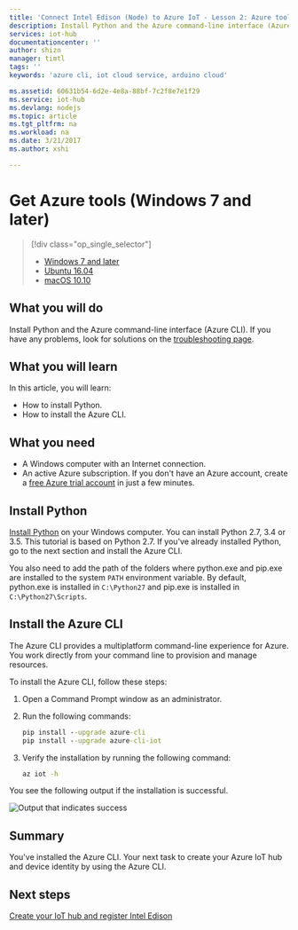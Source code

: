 ```yaml
---
title: 'Connect Intel Edison (Node) to Azure IoT - Lesson 2: Azure tools (Windows) | Microsoft Docs'
description: Install Python and the Azure command-line interface (Azure CLI) on Windows 7 and later versions.
services: iot-hub
documentationcenter: ''
author: shizn
manager: timtl
tags: ''
keywords: 'azure cli, iot cloud service, arduino cloud'

ms.assetid: 60631b54-6d2e-4e8a-88bf-7c2f8e7e1f29
ms.service: iot-hub
ms.devlang: nodejs
ms.topic: article
ms.tgt_pltfrm: na
ms.workload: na
ms.date: 3/21/2017
ms.author: xshi

---
```

# Get Azure tools (Windows 7 and later)
> [!div class="op_single_selector"]
> * [Windows 7 and later][windows]
> * [Ubuntu 16.04][ubuntu]
> * [macOS 10.10][macos]

## What you will do
Install Python and the Azure command-line interface (Azure CLI). If you have any problems, look for solutions on the [troubleshooting page][troubleshooting].

## What you will learn
In this article, you will learn:
* How to install Python.
* How to install the Azure CLI.

## What you need
* A Windows computer with an Internet connection.
* An active Azure subscription. If you don't have an Azure account, create a [free Azure trial account](http://azure.microsoft.com/pricing/free-trial/) in just a few minutes.

## Install Python
[Install Python](https://www.python.org/downloads/) on your Windows computer. You can install Python 2.7, 3.4 or 3.5. This tutorial is based on Python 2.7. If you've already installed Python, go to the next section and install the Azure CLI.

You also need to add the path of the folders where python.exe and pip.exe are installed to the system `PATH` environment variable. By default, python.exe is installed in `C:\Python27` and pip.exe is installed in `C:\Python27\Scripts`.

## Install the Azure CLI
The Azure CLI provides a multiplatform command-line experience for Azure. You work directly from your command line to provision and manage resources.

To install the Azure CLI, follow these steps:

1. Open a Command Prompt window as an administrator.
2. Run the following commands:

   ```cmd
   pip install --upgrade azure-cli
   pip install --upgrade azure-cli-iot
   ```
3. Verify the installation by running the following command:

   ```cmd
   az iot -h
   ```

You see the following output if the installation is successful.

![Output that indicates success](media/iot-hub-intel-edison-lessons/lesson2/az_iot_help_win.png)

## Summary
You've installed the Azure CLI. Your next task to create your Azure IoT hub and device identity by using the Azure CLI.

## Next steps
[Create your IoT hub and register Intel Edison][create-your-iot-hub-and-register-intel-edison]
<!-- Images and links -->

[troubleshooting]: iot-hub-intel-edison-kit-node-troubleshooting.md
[create-your-iot-hub-and-register-intel-edison]: iot-hub-intel-edison-kit-node-lesson2-prepare-azure-iot-hub.md
[windows]: iot-hub-intel-edison-kit-node-lesson2-get-azure-tools-win32.md
[ubuntu]: iot-hub-intel-edison-kit-node-lesson2-get-azure-tools-ubuntu.md
[macos]: iot-hub-intel-edison-kit-node-lesson2-get-azure-tools-mac.md
